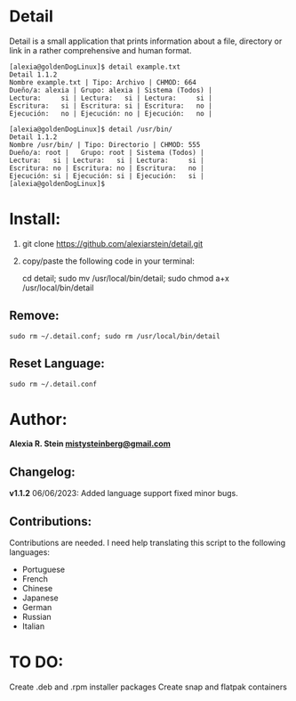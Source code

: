 # Detail

Detail is a small application that prints information about a file, directory or link in a rather comprehensive and human format.

    [alexia@goldenDogLinux]$ detail example.txt  
    Detail 1.1.2
    Nombre example.txt | Tipo: Archivo | CHMOD: 664  
    Dueño/a: alexia | Grupo: alexia | Sistema (Todos) | 
    Lectura:     si | Lectura:   si | Lectura:     si | 
    Escritura:   si | Escritura: si | Escritura:   no |
    Ejecución:   no | Ejecución: no | Ejecución:   no |
    
    [alexia@goldenDogLinux]$ detail /usr/bin/
    Detail 1.1.2 
    Nombre /usr/bin/ | Tipo: Directorio | CHMOD: 555
    Dueño/a: root |   Grupo: root | Sistema (Todos) |
    Lectura:   si | Lectura:   si | Lectura:     si |
    Escritura: no | Escritura: no | Escritura:   no |  
    Ejecución: si | Ejecución: si | Ejecución:   si | 
    [alexia@goldenDogLinux]$


# Install:

 1. git clone https://github.com/alexiarstein/detail.git
 2. copy/paste the following code in your terminal:

    cd detail; sudo mv /usr/local/bin/detail; sudo chmod a+x /usr/local/bin/detail

## Remove:

    sudo rm ~/.detail.conf; sudo rm /usr/local/bin/detail

## Reset Language:

    sudo rm ~/.detail.conf


# Author:
**Alexia R. Stein  <mistysteinberg@gmail.com>**

## Changelog:

**v1.1.2**
06/06/2023: Added language support
fixed minor bugs.

## Contributions:
Contributions are needed. I need help translating this script to the following languages:

 - Portuguese
 - French
 - Chinese
 - Japanese
 - German
 - Russian
 - Italian 
  

# TO DO:
Create .deb and .rpm installer packages
Create snap and flatpak containers
